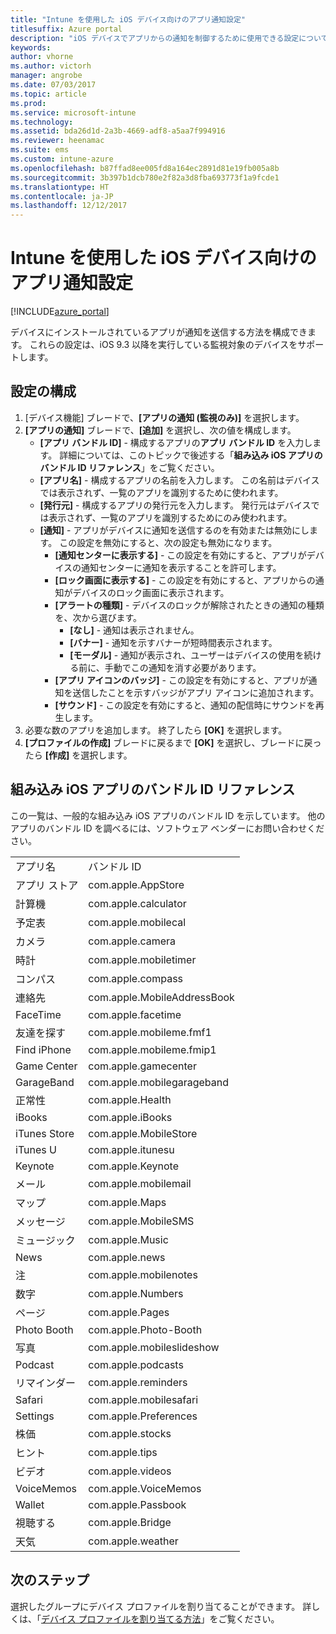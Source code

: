 ```yaml
---
title: "Intune を使用した iOS デバイス向けのアプリ通知設定"
titlesuffix: Azure portal
description: "iOS デバイスでアプリからの通知を制御するために使用できる設定について説明します。\""
keywords: 
author: vhorne
ms.author: victorh
manager: angrobe
ms.date: 07/03/2017
ms.topic: article
ms.prod: 
ms.service: microsoft-intune
ms.technology: 
ms.assetid: bda26d1d-2a3b-4669-adf8-a5aa7f994916
ms.reviewer: heenamac
ms.suite: ems
ms.custom: intune-azure
ms.openlocfilehash: b87ffad8ee005fd8a164ec2891d81e19fb005a8b
ms.sourcegitcommit: 3b397b1dcb780e2f82a3d8fba693773f1a9fcde1
ms.translationtype: HT
ms.contentlocale: ja-JP
ms.lasthandoff: 12/12/2017
---
```

# <a name="intune-app-notifications-settings-for-ios-devices"></a>Intune を使用した iOS デバイス向けのアプリ通知設定

[!INCLUDE[azure_portal](./includes/azure_portal.md)]

デバイスにインストールされているアプリが通知を送信する方法を構成できます。 これらの設定は、iOS 9.3 以降を実行している監視対象のデバイスをサポートします。

## <a name="configure-settings"></a>設定の構成

1. [デバイス機能] ブレードで、**[アプリの通知 (監視のみ)]** を選択します。
2. **[アプリの通知]** ブレードで、**[追加]** を選択し、次の値を構成します。
    - **[アプリ バンドル ID]** - 構成するアプリの**アプリ バンドル ID** を入力します。 詳細については、このトピックで後述する「**組み込み iOS アプリのバンドル ID リファレンス**」をご覧ください。
    - **[アプリ名]** - 構成するアプリの名前を入力します。 この名前はデバイスでは表示されず、一覧のアプリを識別するために使われます。
    - **[発行元]** - 構成するアプリの発行元を入力します。 発行元はデバイスでは表示されず、一覧のアプリを識別するためにのみ使われます。
    - **[通知]** - アプリがデバイスに通知を送信するのを有効または無効にします。 この設定を無効にすると、次の設定も無効になります。
        - **[通知センターに表示する]** - この設定を有効にすると、アプリがデバイスの通知センターに通知を表示することを許可します。
        - **[ロック画面に表示する]** - この設定を有効にすると、アプリからの通知がデバイスのロック画面に表示されます。
        - **[アラートの種類]** - デバイスのロックが解除されたときの通知の種類を、次から選びます。
            - **[なし]** - 通知は表示されません。
            - **[バナー]** - 通知を示すバナーが短時間表示されます。
            - **[モーダル]** - 通知が表示され、ユーザーはデバイスの使用を続ける前に、手動でこの通知を消す必要があります。
        - **[アプリ アイコンのバッジ]** - この設定を有効にすると、アプリが通知を送信したことを示すバッジがアプリ アイコンに追加されます。
        - **[サウンド]** - この設定を有効にすると、通知の配信時にサウンドを再生します。
3. 必要な数のアプリを追加します。 終了したら **[OK]** を選択します。
4. **[プロファイルの作成]** ブレードに戻るまで **[OK]** を選択し、ブレードに戻ったら **[作成]** を選択します。 


## <a name="bundle-id-reference-for-built-in-ios-apps"></a>組み込み iOS アプリのバンドル ID リファレンス

この一覧は、一般的な組み込み iOS アプリのバンドル ID を示しています。 他のアプリのバンドル ID を調べるには、ソフトウェア ベンダーにお問い合わせください。 

|||
|-|-|
|アプリ名|バンドル ID|
|アプリ ストア|com.apple.AppStore|
|計算機|com.apple.calculator|
|予定表|com.apple.mobilecal|
|カメラ|com.apple.camera|
|時計|com.apple.mobiletimer|
|コンパス|com.apple.compass|
|連絡先|com.apple.MobileAddressBook|
|FaceTime|com.apple.facetime|
|友達を探す|com.apple.mobileme.fmf1|
|Find iPhone|com.apple.mobileme.fmip1|
|Game Center|com.apple.gamecenter|
|GarageBand|com.apple.mobilegarageband|
|正常性|com.apple.Health|
|iBooks|com.apple.iBooks|
|iTunes Store|com.apple.MobileStore|
|iTunes U|com.apple.itunesu|
|Keynote|com.apple.Keynote|
|メール|com.apple.mobilemail|
|マップ|com.apple.Maps|
|メッセージ|com.apple.MobileSMS|
|ミュージック|com.apple.Music|
|News|com.apple.news|
|注|com.apple.mobilenotes|
|数字|com.apple.Numbers|
|ページ|com.apple.Pages|
|Photo Booth|com.apple.Photo-Booth|
|写真|com.apple.mobileslideshow|
|Podcast|com.apple.podcasts|
|リマインダー|com.apple.reminders|
|Safari|com.apple.mobilesafari|
|Settings|com.apple.Preferences|
|株価|com.apple.stocks|
|ヒント|com.apple.tips|
|ビデオ|com.apple.videos|
|VoiceMemos|com.apple.VoiceMemos|
|Wallet|com.apple.Passbook|
|視聴する|com.apple.Bridge|
|天気|com.apple.weather|

## <a name="next-steps"></a>次のステップ

選択したグループにデバイス プロファイルを割り当てることができます。 詳しくは、「[デバイス プロファイルを割り当てる方法](device-profile-assign.md)」をご覧ください。
